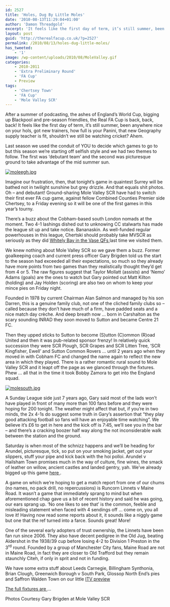 ```yaml
---
id: 2527
title: 'Holes, Dug By Little Moles'
date: '2010-08-13T11:29:04+01:00'
author: 'Damon Threadgold'
excerpt: 'It feels like the first day of term, it’s still summer, been anywhere nice on your hols, got new trainers, how full is your Panini, that new Geography supply teacher is fit, shouldn’t we still be watching cricket? Ahem.'
layout: post
guid: 'http://therealfacup.co.uk/?p=2527'
permalink: /2010/08/13/holes-dug-little-moles/
has_tweeted:
    - '1'
image: /wp-content/uploads/2010/08/MoleValley.gif
categories:
    - 2010-2011
    - 'Extra Preliminary Round'
    - 'FA Cup'
    - Preview
tags:
    - 'Chertsey Town'
    - 'FA Cup'
    - 'Mole Valley SCR'
---
```


After a summer of podcasting, the ashes of England’s World Cup, bigging up Blackpool and pre-season friendlies, the Real FA Cup is back, back, back! It feels like the first day of term, it’s still summer, been anywhere nice on your hols, got new trainers, how full is your Panini, that new Geography supply teacher is fit, shouldn’t we still be watching cricket? Ahem.

Last season we used the conduit of YOU to decide which games to go to but this season we’re starting off selfish style and we had two themes to follow. The first was ‘debutant team’ and the second was picturesque ground to take advantage of the mid summer sun.

[![moleegh.jpg](http://lh6.ggpht.com/_3L4_Y2OBz2M/TGUa6jSe41I/AAAAAAAACOg/Q_3qFRcxiw4/moleegh.jpg?imgmax=200)](http://lh6.ggpht.com/_3L4_Y2OBz2M/TGUa6jSe41I/AAAAAAAACOg/Q_3qFRcxiw4/moleegh.jpg?imgmax=640)

Imagine our frustration, then, that tonight’s game in quaintest Surrey will be bathed not in twilight sunshine but grey drizzle. And that equals shit photos. Oh – and debutant! Ground-sharing Mole Valley SCR have had to switch their first ever FA cup game, against fellow Combined Counties Premier side Chertsey, to a Friday evening so it will be one of the first games in this year’s tourny.

There’s a buzz about the Cobham-based south London nomads at the moment. Two 4-1 lashings dished out to unknowing CC stalwarts has made the league sit up and take notice. Bananaskin. As well-funded regular powerhouses in this league, Chertski should probably take MVSCR as seriously as they did [Whitely Bay in the Vase QFs ](http://therealfacup.co.uk/2010/02/09/chertsey-town-1-whitley-bay-1/)last time we visited them.

We knew nothing about Mole Valley SCR so we gave them a buzz. Former goalkeeping coach and current press officer Gary Brigden told us the start to the season had exceeded all their expectations, so much so they already have more points from two games than they realistically thought they’d get from 4 or 5. The raw figures suggest that Taylor Mollatt (assists) and ‘Nemo’ Adams (goals) are the ones to watch but Gary pointed out Matt Kilton (holding) and Jay Holden (scoring) are also two on whom to keep your mince pies on Friday night.

Founded in 1978 by current Chairman Alan Salmon and managed by his son Darren, this is a genuine family club, not one of the cliched family clubs so –called because they don’t have much of a firm, have padded seats and a nice match day crèche. And deep breath now … born in Carshalton as the scary sounding INRAD they soon moved to Sutton and became Centre 21 FC.

Then they upped sticks to Sutton to become (S)utton (C)ommon (R)oad United and then it was pub-related sponsor frenzy! In relatively quick succession they were SCR Plough, SCR Grapes and SCR Litten Tree, ‘SCR Kingfisher, Ewell’ and Sutton Common Rovers … until 2 years ago when they moved in with Cobham FC and changed the name again to reflect the new area in which they played. There is a rather romantic rural sound to Mole Valley SCR and it leapt off the page as we glanced through the fixtures. Phew … all that in the time it took Bobby Zamora to get into the England squad.

[![molesouth.jpg](http://lh6.ggpht.com/_3L4_Y2OBz2M/TGUa6mQCzsI/AAAAAAAACOk/lCGo2kFaKfc/molesouth.jpg?imgmax=200)](http://lh6.ggpht.com/_3L4_Y2OBz2M/TGUa6mQCzsI/AAAAAAAACOk/lCGo2kFaKfc/molesouth.jpg?imgmax=640)

A Sunday League side just 7 years ago, Gary said most of the lads won’t have played in front of many more than 100 fans before and they were hoping for 200 tonight. The weather might affect that but, if you’re in two minds, the 2x 4-1s do suggest some truth in Gary’s assertion that “they play good attacking football so fans will have an enjoyable time watching”. We believe it’s £6 to get in here and the kick off is 7:45, we’ll see you in the bar – and there’s a cracking boozer half way along the not inconsiderable walk between the station and the ground.

Saturday is when most of the schnizz happens and we’ll be heading for Arundel, picturesque, tick, so put on your smoking jacket, get out your slippers, stuff your pipe and kick back with the hoi polloi. Arundel v Hailsham Town promises much in the way of culture, fine wines, the smack of leather on willow, ancient castles and landed gentry, yah. We’ve already bigged up this game [here ](http://therealfacup.co.uk/2010/08/02/up-for-the-cup/).

A game on which we’re hoping to get a match report from one of our chums (no names, no pack drill, no repercussions) is Runcorn Linnets v Maine Road. It wasn’t a game that immediately sprang to mind but when aforementioned chap gave us a bit of recent history and said he was going, our ears sprang up. ‘No one likes to see that’ is the common, feeble and misleading statement when faced with 4 sendings off … come on, you all love it! Having now read some reports about it, it sounds like a niggly game but one that the ref turned into a farce. Sounds great! More!

One of the several early adopters of trust ownership, the Linnets have been fan run since 2006. They also have decent pedigree in the Old Jug, beating Aldershot in the 1938/39 cup before losing 4-2 to Division 1 Preston in the 3<sup>rd</sup> round. Founded by a group of Manchester City fans, Maine Road are not in Maine Road, in fact they are closer to Old Trafford but they remain staunchly Citeh, if only in sprit and not in funding.

We have some extra stuff about Leeds Carnegie, Billingham Synthonia, Brian Clough, Greenwich Borough v South Park, Glossop North End’s pies and Saffron Walden Town on our little [ITV preview](http://www.itv.com/sport/football/facup/news/facupextrapreliminaryroundpreview/)

[The full fixtures are ](http://www.thefa.com/TheFACup/FACompetitions/TheFACup/Fixtures)…

Photos Courtesy Gary Brigden at Mole Valley SCR